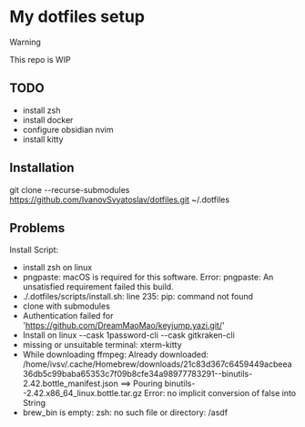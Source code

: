 # My dotfiles setup

> [!Warning]
> This repo is WIP

## TODO

- install zsh
- install docker
- configure obsidian nvim
- install kitty

## Installation

git clone --recurse-submodules https://github.com/IvanovSvyatoslav/dotfiles.git ~/.dotfiles

## Problems

Install Script:

- install zsh on linux
- pngpaste: macOS is required for this software.
  Error: pngpaste: An unsatisfied requirement failed this build.
- ./.dotfiles/scripts/install.sh: line 235: pip: command not found
- clone with submodules
- Authentication failed for 'https://github.com/DreamMaoMao/keyjump.yazi.git/'
- Install on linux --cask 1password-cli
  --cask gitkraken-cli
- missing or unsuitable terminal: xterm-kitty
- While downloading ffmpeg:
  Already downloaded: /home/ivsv/.cache/Homebrew/downloads/21c83d367c6459449acbeea36db5c99baba65353c7f09b8cfe34a98977783291--binutils-2.42.bottle_manifest.json
  ==> Pouring binutils--2.42.x86_64_linux.bottle.tar.gz
  Error: no implicit conversion of false into String
- brew_bin is empty:
  zsh: no such file or directory: /asdf
